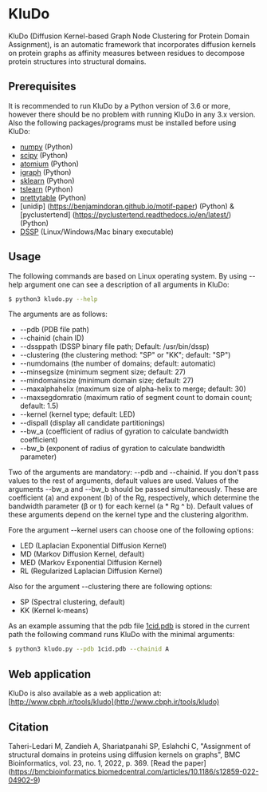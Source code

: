 # KluDo
KluDo (Diffusion Kernel-based Graph Node Clustering for Protein Domain Assignment), is an automatic framework that incorporates diffusion kernels on protein graphs as affinity measures between residues to decompose protein structures into structural domains.


## Prerequisites
It is recommended to run KluDo by a Python version of 3.6 or more, however there should be no problem with running KluDo in any 3.x version. Also the following packages/programs must be installed before using KluDo:
* [numpy](https://numpy.org/) (Python)
* [scipy](https://www.scipy.org/) (Python)
* [atomium](https://atomium.samireland.com/) (Python)
* [igraph](https://igraph.org/python/) (Python)
* [sklearn](http://scikit-learn.github.io/stable) (Python)
* [tslearn](https://tslearn.readthedocs.io/) (Python)
* [prettytable](https://pypi.org/project/PrettyTable/) (Python)
* [unidip] (https://benjamindoran.github.io/motif-paper) (Python)
& [pyclustertend] (https://pyclustertend.readthedocs.io/en/latest/) (Python)
* [DSSP](https://swift.cmbi.umcn.nl/gv/dssp/) (Linux/Windows/Mac binary executable)

## Usage
The following commands are based on Linux operating system. By using --help argument one can see a description of all arguments in KluDo:
```sh
$ python3 kludo.py --help
```
The arguments are as follows:
*  --pdb (PDB file path)
*  --chainid (chain ID)
*  --dssppath (DSSP binary file path; Default: /usr/bin/dssp)
*  --clustering (the clustering method: "SP" or "KK"; default: "SP")
*  --numdomains (the number of domains; default: automatic)
*  --minsegsize (minimum segment size; default: 27)
*  --mindomainsize (minimum domain size; default: 27)
*  --maxalphahelix (maximum size of alpha-helix to merge; default: 30)
*  --maxsegdomratio (maximum ratio of segment count to domain count; default: 1.5)
*  --kernel (kernel type; default: LED)
*  --dispall (display all candidate partitionings)
*  --bw_a (coefficient of radius of gyration to calculate bandwidth coefficient)
*  --bw_b (exponent of radius of gyration to calculate bandwidth parameter)

Two of the arguments are mandatory: --pdb and --chainid. If you don't pass values to the rest of arguments, default values are used. Values of the arguments --bw_a and --bw_b should be passed simultaneously. These are coefficient (a) and exponent (b) of the Rg, respectively, which determine the bandwidth parameter (β or t) for each kernel (a * Rg ^ b). Default values of these arguments depend on the kernel type and the clustering algorithm.

Fore the argument --kernel users can choose one of the following options:
* LED (Laplacian Exponential Diffusion Kernel)
* MD (Markov Diffusion Kernel, default)
* MED (Markov Exponential Diffusion Kernel)
* RL (Regularized Laplacian Diffusion Kernel)

Also for the argument --clustering there are following options:
* SP (Spectral clustering, default)
* KK (Kernel k-means)

As an example assuming that the pdb file [1cid.pdb](https://files.rcsb.org/download/1CID.pdb) is stored in the current path the following command runs KluDo with the minimal arguments:

```sh
$ python3 kludo.py --pdb 1cid.pdb --chainid A
```
## Web application
KluDo is also available as a web application at: [http://www.cbph.ir/tools/kludo](http://www.cbph.ir/tools/kludo)

## Citation
Taheri-Ledari M, Zandieh A, Shariatpanahi SP, Eslahchi C, "Assignment of structural domains in proteins using diffusion kernels on graphs", BMC Bioinformatics, vol. 23, no. 1, 2022, p. 369. [Read the paper] (https://bmcbioinformatics.biomedcentral.com/articles/10.1186/s12859-022-04902-9)
